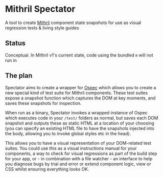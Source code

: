 # Mithril Spectator

A tool to create [Mithril](https://github.com/lhorie/mithril.js/tree/rewrite/) component state snapshots for use as visual regression tests &amp; living style guides

## Status

Conceptual. In Mithril v1's current state, code using the bundled `m` will not run in   

## The plan

Spectator aims to create a wrapper for [Ospec](https://github.com/lhorie/mithril.js/tree/rewrite/ospec) which allows you to create a new special kind of test suite for Mithril components. These test suites expose a snapshot function which captures the DOM at key moments, and saves these snapshots for inspection.

When run as a binary, Spectator invokes a wrapped instance of Ospec which executes code in your `/test/` folders as normal, but saves each DOM snapshot and outputs these as static HTML at a location of your choosing (you can specify an existing HTML file to have the snapshots injected into the body, allowing you to invoke global styles etc in the head).

This allows you to have a visual representation of your DOM-related test suites. You could use this as a visual instructions manual for your components, a way to check for visual regressions as part of the build step for your app, or - in combination with a file watcher - an interface to help you diagnose bugs by trial and error or extend component logic, view or CSS whilst ensuring everything looks OK.

